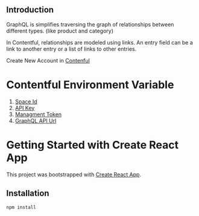 ## Introduction

GraphQL is simplifies traversing the graph of relationships between different types. (like product and category)

In Contentful, relationships are modeled using links. An entry field can be a link to another entry or a list of links to other entries.

Create New Account in [Contenful](https://www.contentful.com/sign-up/)

# Contentful Environment Variable

1. [Space Id](https://www.contentful.com/help/find-space-id/)
1. [API Key](https://training.contentful.com/student/page/1050378-api-keys)
1. [Managment Token](https://www.contentful.com/developers/docs/references/authentication/)
1. [GraphQL API Url](https://graphql.contentful.com/content/v1/spaces/)

# Getting Started with Create React App

This project was bootstrapped with [Create React App](https://github.com/facebook/create-react-app).

## Installation

```js
npm install
```
